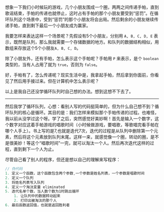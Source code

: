 想象一下我们小时候玩的游戏，几个小朋友围成一个圈，两两之间传递手帕，直到歌谣结束，手帕的传递也就停止，这时占有手帕的那个小朋友要受到“惩罚”。在循环队列这个场景中，受到“惩罚”的那个小朋友将会出局。然后剩余的小朋友继续传递手帕，直到剩下最后一个小朋友成为赢家。

我要怎样来表达这样一个场景呢？先假设有5个小朋友，分别用 `A, B, C, D, E` 表示，既然是队列，那么我就需要一个存储数据的地方。和队列的数据结构相似，用数组来存放这个5个小朋友`A, B, C, D`。

除了小朋友外，还有手帕，怎么表示这个手帕呢？手帕用 `P` 来表示，是个 `boolean` 类型的，当有人占用了就为 `true`，否则为 `false`。

好，手帕有了，怎么传递呢？现实生活中是，我拿起手帕，然后拿到你面前，你看见了然后用手接过来。但在计算机中怎么表示呢？

以上是我自己还没学循环队列时自己想的办法。想到这想不下去了。

---

然后我学了循环队列，心想：看别人写的代码挺简单的，但为什么自己想不到？循环队列的核心是循环。其目的是：我们怎样来模拟那个手帕传递的过程。也难怪，我以前从没学过这个呀。学了之后，突然感觉好美妙啊！首先是输入一个数字，这个数字对应这着手帕游戏的唱歌时间（小时候做游戏，要唱歌，等歌唱完看手帕在哪个人手上）。书上写的是7,也就是迭代7次，迭代的过程是从队列中删除第一个元素，然后将这个元素放到队列末尾。这样一来，就感觉像一个圈，转动的圈，是不是很美妙！等这个“唱歌时间”一完，就可以淘汰一个人。然后再次迭代这样的过程，直到剩下一个人为止。

尽管自己看了别人的程序，但还是想以自己的理解来写程序：

```javascript
// 伪代码
1. 定义一个函数，这个函数包含两个参数,一个参数是姓名列表，一个参数是唱歌时间
2. 定义一个队列
3. 将姓名列表写入队列
4. 定义一个淘汰变量 eliminated
5. 迭代名单个数，当人数个数为1时跳出循环
    1. 让队列中的数据转动起来
    2. 打印出被淘汰的那个人
6. 最后函数返回值，也就是返回胜利者    
```
